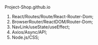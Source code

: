Project-Shop.github.io
1) React/Routes/Route/React-Router-Dom;
2) BrowserRouter/ReactDOM/Router-Dom;
3) NavLink/useState/useEffect;
4) Axios/Async/API;
5) Node.js/CSS;
